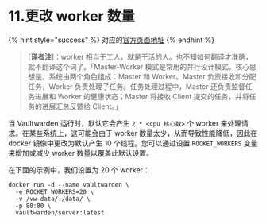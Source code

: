 # 11.更改 worker 数量

{% hint style="success" %}
对应的[官方页面地址](https://github.com/dani-garcia/vaultwarden/wiki/Changing-the-number-of-workers)
{% endhint %}

> \[**译者注**]：worker 相当于工人，就是干活的人。也不知如何翻译才准确，就不翻译这个词了。「Master-Worker 模式是常用的并行设计模式。核心思想是，系统由两个角色组成：Master 和 Worker。Master 负责接收和分配任务，Worker 负责处理子任务。任务处理过程中，Master 还负责监督任务进展和 Worker 的健康状态；Master 将接收 Client 提交的任务，并将任务的进展汇总反馈给 Client。」

当 Vaultwarden 运行时，默认它会产生 `2 * <cpu 核心数>` 个 worker 来处理请求。在某些系统上，这可能会由于 worker 数量太少，从而导致性能降低，因此在 docker 镜像中更改为默认产生 10 个线程。您可以通过设置 `ROCKET_WORKERS` 变量来增加或减少 worker 数量以覆盖此默认设置。

在下面的示例中，我们设置为 20 个 worker：

```docker
docker run -d --name vaultwarden \
  -e ROCKET_WORKERS=20 \
  -v /vw-data/:/data/ \
  -p 80:80 \
  vaultwarden/server:latest
```
